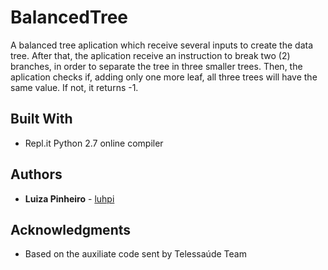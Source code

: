# BalancedTree
  A balanced tree aplication which receive several inputs to create the data tree. After that, the aplication receive an instruction to break two (2) branches, in order to separate the tree in three smaller trees.
  Then, the aplication checks if, adding only one more leaf, all three trees will have the same value. If not, it returns -1. 

## Built With

* Repl.it Python 2.7 online compiler 

## Authors

* **Luiza Pinheiro**  - [luhpi](https://github.com/luhpi)

## Acknowledgments

* Based on the auxiliate code sent by Telessaúde Team
